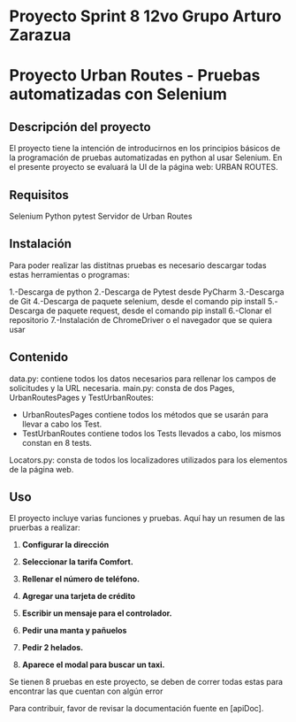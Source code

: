 # Proyecto Sprint 8 12vo Grupo Arturo Zarazua

#  Proyecto Urban Routes - Pruebas automatizadas con Selenium

## Descripción del proyecto
El proyecto tiene la intención de introducirnos en los principios básicos de la programación de pruebas automatizadas en python al usar Selenium. En el presente proyecto se evaluará la UI de la página web: URBAN ROUTES.

## Requisitos
Selenium
Python
pytest
Servidor de Urban Routes

## Instalación
Para poder realizar las distitnas pruebas es necesario descargar todas estas herramientas o programas:

1.-Descarga de python
2.-Descarga de Pytest desde PyCharm
3.-Descarga de Git
4.-Descarga de paquete selenium, desde el comando pip install
5.-Descarga de paquete request, desde el comando pip install
6.-Clonar el repositorio
7.-Instalación de ChromeDriver o el navegador que se quiera usar

## Contenido
data.py: contiene todos los datos necesarios para rellenar los campos de solicitudes y la URL necesaria.
main.py: consta de dos Pages, UrbanRoutesPages y TestUrbanRoutes:
- UrbanRoutesPages contiene todos los métodos que se usarán para llevar a cabo los Test.
- TestUrbanRoutes contiene todos los Tests llevados a cabo, los mismos constan en 8 tests. 

Locators.py: consta de todos los localizadores utilizados para los elementos de la página web.
    
## Uso
El proyecto incluye varias funciones y pruebas. Aquí hay un resumen de las pruerbas a realizar:

1. **Configurar la dirección**
   
2. **Seleccionar la tarifa Comfort.**
 
3. **Rellenar el número de teléfono.**

4. **Agregar una tarjeta de crédito**
  
5. **Escribir un mensaje para el controlador.**
   
6. **Pedir una manta y pañuelos**
   
7. **Pedir 2 helados.**
   
8. **Aparece el modal para buscar un taxi.**
  
Se tienen 8 pruebas en este proyecto, se deben de correr todas estas para encontrar las que cuentan con algún error

Para contribuir, favor de  revisar la documentación fuente en [apiDoc].